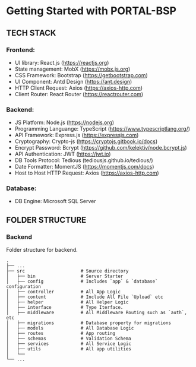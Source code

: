 # Getting Started with PORTAL-BSP

## TECH STACK

### Frontend:
  - UI library: React.js (https://reactjs.org)
  - State management: MobX (https://mobx.js.org)
  - CSS Framework: Bootstrap (https://getbootstrap.com)
  - UI Component: Antd Design (https://ant.design)
  - HTTP Client Request: Axios (https://axios-http.com)
  - Client Router: React Router (https://reactrouter.com)

### Backend:
  - JS Platform: Node.js (https://nodejs.org)
  - Programming Languange: TypeScript (https://www.typescriptlang.org/)
  - API Framework: Express.js (https://expressjs.com)
  - Cryptography: Crypto-js (https://cryptojs.gitbook.io/docs)
  - Encrypt Password: Bcrypt (https://github.com/kelektiv/node.bcrypt.js)
  - API Authentication: JWT (https://jwt.io)
  - DB Tools Protocol: Tedious (tediousjs.github.io/tedious/)
  - Date Formatter: MomentJS (https://momentjs.com/docs)
  - Host to Host HTTP Request: Axios (https://axios-http.com)

### Database:
  - DB Engine: Microsoft SQL Server

## FOLDER STRUCTURE

### Backend

Folder structure for backend.

    .
    ├── ...
    ├── src                     # Source directory
    │   ├── bin                 # Server Starter
    │   ├── config              # Includes `app` & `database` configuration
    │   ├── controller          # All App Logic
    │   ├── content             # Include All File `Upload` etc
    │   ├── helper              # All Helper Logic
    │   ├── interface           # Type Iterface.
    │   ├── middleware          # All Middleware Routing such as `auth`, etc
    │   ├── migrations          # Database property for migrations
    │   ├── models              # All Database Logic
    │   ├── routes              # App routing 
    │   ├── schemas             # Validation Schema
    │   ├── services            # All Service Logic
    │   ├── utils               # All app utilities
    │   └── 
    └── ...

